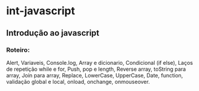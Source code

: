 # int-javascript
## Introdução ao javascript
### Roteiro:
Alert,
Variaveis,
Console.log,
Array e dicionario,
Condicional (if else),
Laços de repetição while e for,
Push, pop e length,
Reverse array,
toString para array,
Join para array,
Replace,
LowerCase, UpperCase,
Date,
function,
validação global e local,
onload,
onchange,
onmouseover.